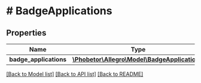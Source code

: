 # # BadgeApplications

## Properties

Name | Type | Description | Notes
------------ | ------------- | ------------- | -------------
**badge_applications** | [**\Phobetor\Allegro\Model\BadgeApplication[]**](BadgeApplication.md) |  |

[[Back to Model list]](../../README.md#models) [[Back to API list]](../../README.md#endpoints) [[Back to README]](../../README.md)
